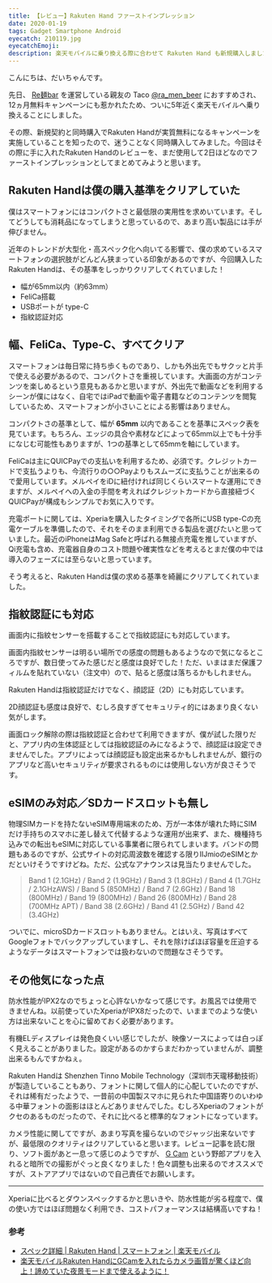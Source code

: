 ```yaml
---
title: 【レビュー】Rakuten Hand ファーストインプレッション
date: 2020-01-19
tags: Gadget Smartphone Android
eyecatch: 210119.jpg
eyecatchEmoji:
description: 楽天モバイルに乗り換える際に合わせて Rakuten Hand も新規購入しました。まだ使って数日ですが、ファーストインプレッションとして記録を残そうと思います。
---
```


こんにちは、だいちゃんです。

先日、 [Re麺bar](https://remenbar.com/) を運営している親友の Taco [@ra_men_beer](https://twitter.com/ra_men_beer) におすすめされ、12ヵ月無料キャンペーンにも惹かれたため、ついに5年近く楽天モバイルへ乗り換えることにしました。

その際、新規契約と同時購入でRakuten Handが実質無料になるキャンペーンを実施していることを知ったので、迷うことなく同時購入してみました。今回はその際に手に入れたRakuten Handのレビューを、まだ使用して2日ほどなのでファーストインプレッションとしてまとめてみようと思います。

## Rakuten Handは僕の購入基準をクリアしていた

僕はスマートフォンにはコンパクトさと最低限の実用性を求めいています。そしてどうしても消耗品になってしまうと思っているので、あまり高い製品には手が伸びません。

近年のトレンドが大型化・高スペック化へ向いてる影響で、僕の求めているスマートフォンの選択肢がどんどん狭まっている印象があるのですが、今回購入したRakuten Handは、その基準をしっかりクリアしてくれていました！

* 幅が65mm以内（約63mm）
* FeliCa搭載
* USBポートが type-C
* 指紋認証対応

## 幅、FeliCa、Type-C、すべてクリア

スマートフォンは毎日常に持ち歩くものであり、しかも外出先でもサクッと片手で使える必要があるので、コンパクトさを重視しています。大画面の方がコンテンツを楽しめるという意見もあるかと思いますが、外出先で動画などを利用するシーンが僕にはなく、自宅ではiPadで動画や電子書籍などのコンテンツを閲覧しているため、スマートフォンが小さいことによる影響はありません。

コンパクトさの基準として、幅が **65mm** 以内であることを基準にスペック表を見ています。もちろん、エッジの具合や素材などによって65mm以上でも十分手になじむ可能性もありますが、1つの基準として65mmを軸にしています。

FeliCaは主にQUICPayでの支払いを利用するため、必須です。クレジットカードで支払うよりも、今流行りの○○Payよりもスムーズに支払うことが出来るので愛用しています。メルペイをiDに紐付ければ同じくらいスマートな運用にできますが、メルペイへの入金の手間を考えればクレジットカードから直接紐づくQUICPayが構成もシンプルでお気に入りです。

充電ポートに関しては、Xperiaを購入したタイミングで各所にUSB type-Cの充電ケーブルを準備したので、それをそのまま利用できる製品を選びたいと思っていました。最近のiPhoneはMag Safeと呼ばれる無接点充電を推していますが、Qi充電も含め、充電器自身のコスト問題や確実性などを考えるとまだ僕の中では導入のフェーズには至らないと思っています。

そう考えると、Rakuten Handは僕の求める基準を綺麗にクリアしてくれていました。


## 指紋認証にも対応

画面内に指紋センサーを搭載することで指紋認証にも対応しています。

画面内指紋センサーは明るい場所での感度の問題もあるようなので気になるところですが、数日使ってみた感じだと感度は良好でした！ただ、いまはまだ保護フィルムを貼れていない（注文中）ので、貼ると感度は落ちるかもしれません。

Rakuten Handは指紋認証だけでなく、顔認証（2D）にも対応しています。

2D顔認証も感度は良好で、むしろ良すぎてセキュリティ的にはあまり良くない気がします。

画面ロック解除の際は指紋認証と合わせて利用できますが、僕が試した限りだと、アプリ内の生体認証としては指紋認証のみになるようで、顔認証は設定できませんでした。アプリによっては顔認証も設定出来るかもしれませんが、銀行のアプリなど高いセキュリティが要求されるものには使用しない方が良さそうです。


## eSIMのみ対応／SDカードスロットも無し

物理SIMカードを持たないeSIM専用端末のため、万が一本体が壊れた時にSIMだけ手持ちのスマホに差し替えて代替するような運用が出来ず、また、機種持ち込みでの転出もeSIMに対応している事業者に限られてしまいます。バンドの問題もあるのですが、公式サイトの対応周波数を確認する限りIIJmioのeSIMとかだといけそうですけどね。ただ、公式なアナウンスは見当たりませんでした。

> Band 1 (2.1GHz) / Band 2 (1.9GHz) / Band 3 (1.8GHz) / Band 4 (1.7GHz / 2.1GHzAWS) / Band 5 (850MHz) / Band 7 (2.6GHz) / Band 18 (800MHz) / Band 19 (800MHz) / Band 26 (800MHz) / Band 28 (700MHz APT) / Band 38 (2.6GHz) / Band 41 (2.5GHz) / Band 42 (3.4GHz)

ついでに、microSDカードスロットもありません。とはいえ、写真はすべてGoogleフォトでバックアップしていますし、それを除けばほぼ容量を圧迫するようなデータはスマートフォンでは扱わないので問題なさそうです。


## その他気になった点

防水性能がIPX2なのでちょっと心許ないかなって感じです。お風呂では使用できませんね。以前使っていたXperiaがIPX8だったので、いままでのような使い方は出来ないことを心に留めておく必要があります。

有機ELディスプレイは発色良くいい感じでしたが、映像ソースによっては白っぽく見えることがありました。設定があるのかすらまだわかっていませんが、調整出来るもんですかねぇ。

Rakuten Handは Shenzhen Tinno Mobile Technology（深圳市天瓏移動技術）が製造していることもあり、フォントに関して個人的に心配していたのですが、それは稀有だったようで、一昔前の中国製スマホに見られた中国語寄りのいわゆる中華フォントの面影はほとんどありませんでした。むしろXperiaのフォントがクセのあるものだったので、それに比べると標準的なフォントになっています。

カメラ性能に関してですが、あまり写真を撮らないのでジャッジ出来ないですが、最低限のクオリティはクリアしていると思います。レビュー記事を読む限り、ソフト面があと一息って感じのようですが、 [G Cam](https://www.celsoazevedo.com/files/android/google-camera/f/changelog1511/) という野郎アプリを入れると暗所での撮影がぐっと良くなりました！色々調整も出来るのでオススメですが、ストアアプリではないので自己責任でお願いします。

-----

Xperiaに比べるとダウンスペックするかと思いきや、防水性能が劣る程度で、僕の使い方ではほぼ問題なく利用でき、コストパフォーマンスは結構高いですね！

### 参考

* [スペック詳細 | Rakuten Hand | スマートフォン | 楽天モバイル](https://network.mobile.rakuten.co.jp/product/smartphone/rakuten-hand/spec.html)
* [楽天モバイルRakuten HandにGCamを入れたらカメラ画質が驚くほど向上！諦めていた夜景モードまで使えるように！](https://gadgets.evolves.biz/2021/01/08/rakutenhand_gcam/)
